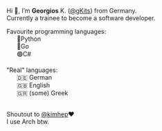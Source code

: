 <p>
  Hi 👋, I’m <strong>Georgios</strong> K. (<a href=https://github.com/gkits>@gKits</a>) from Germany.
  <br>Currently a trainee to become a software developer.
<p>
  Favourite programming languages:
  <br>&nbsp;&nbsp;&nbsp;&nbsp;&nbsp;&nbsp;🐍Python
  <br>&nbsp;&nbsp;&nbsp;&nbsp;&nbsp;&nbsp;🐹Go
  <br>&nbsp;&nbsp;&nbsp;&nbsp;&nbsp;&nbsp;🟣C#
<p>
  "Real" languages:
  <br>&nbsp;&nbsp;&nbsp;&nbsp;&nbsp;&nbsp;🇩🇪 German
  <br>&nbsp;&nbsp;&nbsp;&nbsp;&nbsp;&nbsp;🇬🇧 English
  <br>&nbsp;&nbsp;&nbsp;&nbsp;&nbsp;&nbsp;🇬🇷 (some) Greek
<p>
  <br>Shoutout to <a href=https://github.com/kimhep>@kimhep</a>❤️
  <br>I use Arch btw.
<!---
gKits/gKits is a ✨ special ✨ repository because its `README.md` (this file) appears on your GitHub profile.
You can click the Preview link to take a look at your changes.
--->

